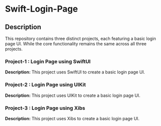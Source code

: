 # Swift-Login-Page

## Description

This repository contains three distinct projects, each featuring a basic login page UI. While the core functionality remains the same across all three projects.

### Project-1 : Login Page using SwiftUI

**Description:** This project uses SwiftUI to create a basic login page UI.

### Project-2 : Login Page using UIKit

**Description:** This project uses UIKit to create a basic login page UI.

### Project-3 : Login Page using Xibs

**Description:** This project uses Xibs to create a basic login page UI.
